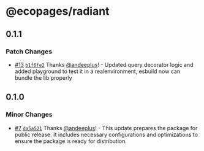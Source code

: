 # @ecopages/radiant

## 0.1.1

### Patch Changes

- [#13](https://github.com/ecopages/radiant/pull/13) [`b1f6fe2`](https://github.com/ecopages/radiant/commit/b1f6fe27f61e4451f66dc2e188d5b6dfabc27d73) Thanks [@andeeplus](https://github.com/andeeplus)! - Updated query decorator logic and added playground to test it in a realenvironment, esbuild now can bundle the lib properly

## 0.1.0

### Minor Changes

- [#7](https://github.com/ecopages/radiant/pull/7) [`da5a521`](https://github.com/ecopages/radiant/commit/da5a52132d1fe3bc198d3d654dbf927c4fc676d2) Thanks [@andeeplus](https://github.com/andeeplus)! - This update prepares the package for public release. It includes necessary configurations and optimizations to ensure the package is ready for distribution.
